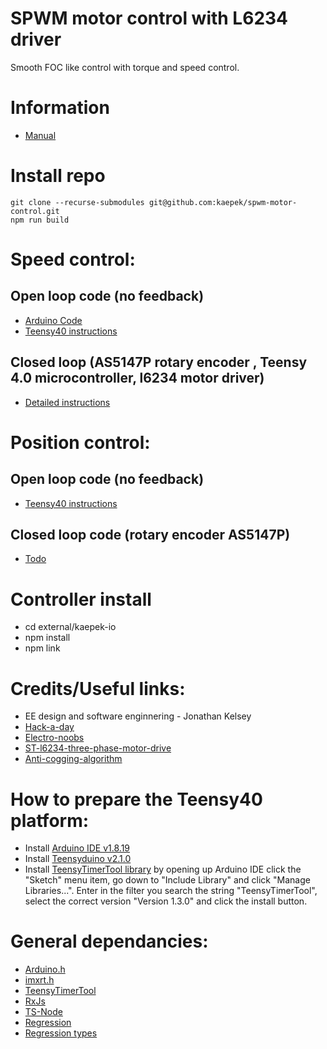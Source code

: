 # SPWM motor control with L6234 driver

Smooth FOC like control with torque and speed control.

# Information

- [Manual](./resources/sinusoidal-pwm-manual.pdf)

# Install repo

```
git clone --recurse-submodules git@github.com:kaepek/spwm-motor-control.git
npm run build
```

# Speed control:

## Open loop code (no feedback)

- [Arduino Code](./lib/peripheral/speed-control/open-loop/arduino-uno/arduino-uno.ino)
- [Teensy40 instructions](./lib/peripheral/speed-control/open-loop/teensy-40/README.md)

## Closed loop (AS5147P rotary encoder , Teensy 4.0 microcontroller, l6234 motor driver)

- [Detailed instructions](./lib/peripheral/speed-control/closed-loop/AS5147P/teensy40/README.md)

# Position control:

## Open loop code (no feedback)
- [Teensy40 instructions](./lib/peripheral/position-control/open-loop/teensy-40/README.md)

## Closed loop code (rotary encoder AS5147P)
- [Todo](./)

# Controller install

- cd external/kaepek-io
- npm install
- npm link

# Credits/Useful links:
- EE design and software enginnering - Jonathan Kelsey
- [Hack-a-day](https://hackaday.io/project/177958-low-power-bldc-driver-board-st-l6234#menu-details)
- [Electro-noobs](https://electronoobs.com/eng_arduino_tut176.php)
- [ST-l6234-three-phase-motor-drive](https://www.st.com/resource/en/application_note/cd00004062-l6234-three-phase-motor-driver-stmicroelectronics.pdf)
- [Anti-cogging-algorithm](https://www.modlabupenn.org/wp-content/uploads/piccoli_matthew_anticogging_torque_ripple_suppression_modeling_and_parameter_selection.pdf)

# How to prepare the Teensy40 platform:
- Install [Arduino IDE v1.8.19](https://www.arduino.cc/en/software)
- Install [Teensyduino v2.1.0](https://www.pjrc.com/teensy/teensyduino.html)
- Install [TeensyTimerTool library](https://github.com/luni64/TeensyTimerTool) by opening up Arduino IDE click the "Sketch" menu item, go down to "Include Library" and click "Manage Libraries...". Enter in the filter you search the string "TeensyTimerTool", select the correct version "Version 1.3.0" and click the install button.

# General dependancies:

- [Arduino.h](https://github.com/arduino/ArduinoCore-avr)
- [imxrt.h](https://github.com/PaulStoffregen/cores/tree/master)
- [TeensyTimerTool](https://github.com/luni64/TeensyTimerTool/blob/master/LICENSE)
- [RxJs](https://github.com/ReactiveX/rxjs/blob/master/LICENSE.txt)
- [TS-Node](https://github.com/TypeStrong/ts-node/blob/main/LICENSE)
- [Regression](https://github.com/tom-alexander/regression-js)
- [Regression types](https://www.npmjs.com/package/@types/regression)